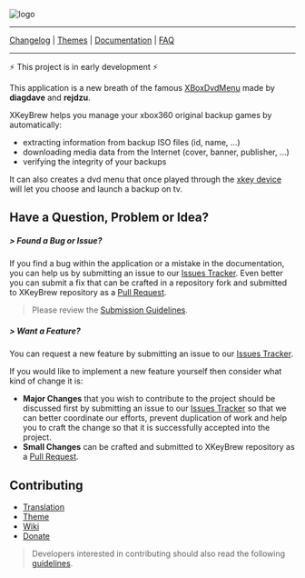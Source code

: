 [themes]: https://github.com/Badisi/xkeybrew/wiki
[documentation]: https://github.com/Badisi/xkeybrew/wiki
[faq]: https://github.com/Badisi/xkeybrew/wiki
[github]: https://github.com/Badisi/xkeybrew
[issues]: https://github.com/Badisi/xkeybrew/issues
[pulls]: https://github.com/Badisi/xkeybrew/pulls
[xboxdvdmenu]: https://code.google.com/p/xkey-brew/
[xk3y]: http://xk3y.com/

![logo](https://bytebucket.org/Badisi/xkeybrew/wiki/images/xkeybrew.png)

- - -

[Changelog](CHANGELOG.md) | [Themes][themes] | [Documentation][documentation] | [FAQ][faq] 

- - -

:zap: This project is in early development :zap: 

This application is a new breath of the famous [XBoxDvdMenu][xboxdvdmenu] made by **diagdave** and **rejdzu**.

XKeyBrew helps you manage your xbox360 original backup games by automatically:  

* extracting information from backup ISO files (id, name, ...)
* downloading media data from the Internet (cover, banner, publisher, ...)
* verifying the integrity of your backups

It can also creates a dvd menu that once played through the [xkey device][xk3y] will let you choose and launch a backup on tv.

## <a name="reports">Have a Question, Problem or Idea?</a>

##### > Found a Bug or Issue?

If you find a bug within the application or a mistake in the documentation, you can help us by
submitting an issue to our [Issues Tracker][issues]. Even better you can submit a fix that can
be crafted in a repository fork and submitted to XKeyBrew repository as a [Pull Request][pulls].

> Please review the [Submission Guidelines](docs/guides/CONTRIBUTING.md#submit).

##### > Want a Feature?

You can request a new feature by submitting an issue to our [Issues Tracker][issues].

If you would like to implement a new feature yourself then consider what kind of change it is:

* **Major Changes** that you wish to contribute to the project should be discussed first by
submitting an issue to our [Issues Tracker][issues] so that we can better coordinate our efforts,
prevent duplication of work and help you to craft the change so that it is successfully accepted
into the project.
* **Small Changes** can be crafted and submitted to XKeyBrew repository as a [Pull Request][pulls].


## <a name="contributing">Contributing</a>

- [Translation](docs/guides/CONTRIBUTING.md#translation)
- [Theme](docs/guides/CONTRIBUTING.md#theme)
- [Wiki](docs/guides/CONTRIBUTING.md#wiki)
- [Donate](docs/guides/CONTRIBUTING.md#donate)

> Developers interested in contributing should also read the following [guidelines](docs/guides/CODING.md).
